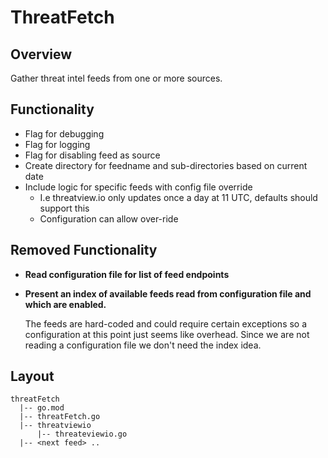 # ThreatFetch

## Overview

Gather threat intel feeds from one or more sources.

## Functionality

- Flag for debugging
- Flag for logging
- Flag for disabling feed as source
- Create directory for feedname and sub-directories based on current date
- Include logic for specific feeds with config file override
  - I.e threatview.io only updates once a day at 11 UTC, defaults should support this
  - Configuration can allow over-ride

## Removed Functionality

- **Read configuration file for list of feed endpoints**
- **Present an index of available feeds read from configuration file and which are enabled.**

  The feeds are hard-coded and could require certain exceptions so a configuration at this
  point just seems like overhead. Since we are not reading a configuration file we don't 
  need the index idea.


## Layout

```
threatFetch
  |-- go.mod
  |-- threatFetch.go
  |-- threatviewio
      |-- threateviewio.go
  |-- <next feed> ..
```
